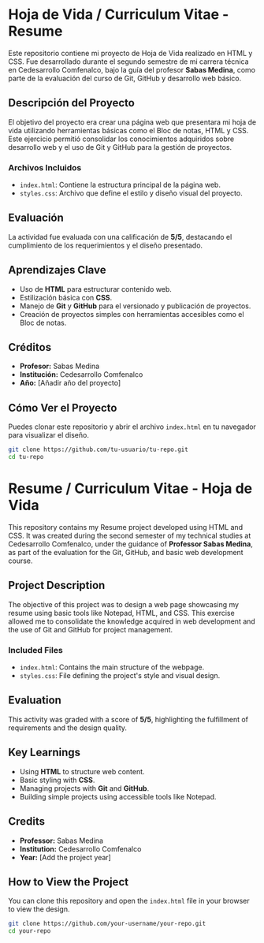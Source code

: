 # Hoja de Vida / Curriculum Vitae - Resume

Este repositorio contiene mi proyecto de Hoja de Vida realizado en HTML y CSS. Fue desarrollado durante el segundo semestre de mi carrera técnica en Cedesarrollo Comfenalco, bajo la guía del profesor **Sabas Medina**, como parte de la evaluación del curso de Git, GitHub y desarrollo web básico.

## Descripción del Proyecto

El objetivo del proyecto era crear una página web que presentara mi hoja de vida utilizando herramientas básicas como el Bloc de notas, HTML y CSS. Este ejercicio permitió consolidar los conocimientos adquiridos sobre desarrollo web y el uso de Git y GitHub para la gestión de proyectos.

### Archivos Incluidos

- `index.html`: Contiene la estructura principal de la página web.
- `styles.css`: Archivo que define el estilo y diseño visual del proyecto.

## Evaluación

La actividad fue evaluada con una calificación de **5/5**, destacando el cumplimiento de los requerimientos y el diseño presentado.

## Aprendizajes Clave

- Uso de **HTML** para estructurar contenido web.
- Estilización básica con **CSS**.
- Manejo de **Git** y **GitHub** para el versionado y publicación de proyectos.
- Creación de proyectos simples con herramientas accesibles como el Bloc de notas.

## Créditos

- **Profesor:** Sabas Medina  
- **Institución:** Cedesarrollo Comfenalco  
- **Año:** [Añadir año del proyecto]

## Cómo Ver el Proyecto

Puedes clonar este repositorio y abrir el archivo `index.html` en tu navegador para visualizar el diseño.

```bash
git clone https://github.com/tu-usuario/tu-repo.git
cd tu-repo
```

# Resume / Curriculum Vitae - Hoja de Vida

This repository contains my Resume project developed using HTML and CSS. It was created during the second semester of my technical studies at Cedesarrollo Comfenalco, under the guidance of **Professor Sabas Medina**, as part of the evaluation for the Git, GitHub, and basic web development course.

## Project Description

The objective of this project was to design a web page showcasing my resume using basic tools like Notepad, HTML, and CSS. This exercise allowed me to consolidate the knowledge acquired in web development and the use of Git and GitHub for project management.

### Included Files

- `index.html`: Contains the main structure of the webpage.
- `styles.css`: File defining the project's style and visual design.

## Evaluation

This activity was graded with a score of **5/5**, highlighting the fulfillment of requirements and the design quality.

## Key Learnings

- Using **HTML** to structure web content.
- Basic styling with **CSS**.
- Managing projects with **Git** and **GitHub**.
- Building simple projects using accessible tools like Notepad.

## Credits

- **Professor:** Sabas Medina  
- **Institution:** Cedesarrollo Comfenalco  
- **Year:** [Add the project year]

## How to View the Project

You can clone this repository and open the `index.html` file in your browser to view the design.

```bash
git clone https://github.com/your-username/your-repo.git
cd your-repo

